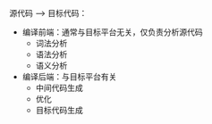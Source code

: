 源代码 --> 目标代码：

- 编译前端：通常与目标平台无关，仅负责分析源代码
  - 词法分析
  - 语法分析
  - 语义分析
- 编译后端：与目标平台有关
  - 中间代码生成
  - 优化
  - 目标代码生成